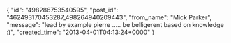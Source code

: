  {
   "id": "498286753540595",
   "post_id": "462493170453287_498264940209443",
   "from_name": "Mick Parker",
   "message": "lead by example pierre ..... be belligerent based on knowledge :)",
   "created_time": "2013-04-01T04:13:24+0000"
 }
